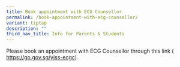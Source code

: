 ```yaml
---
title: Book appointment with ECG Counsellor
permalink: /book-appointment-with-ecg-counsellor/
variant: tiptap
description: ""
third_nav_title: Info for Parents & Students
---
```

<p>Please book an appointment with ECG Counsellor through this link&nbsp;(
<a href="https://go.gov.sg/yiss-ecgc" rel="noopener noreferrer nofollow" target="_blank">https://go.gov.sg/yiss-ecgc</a>).</p>